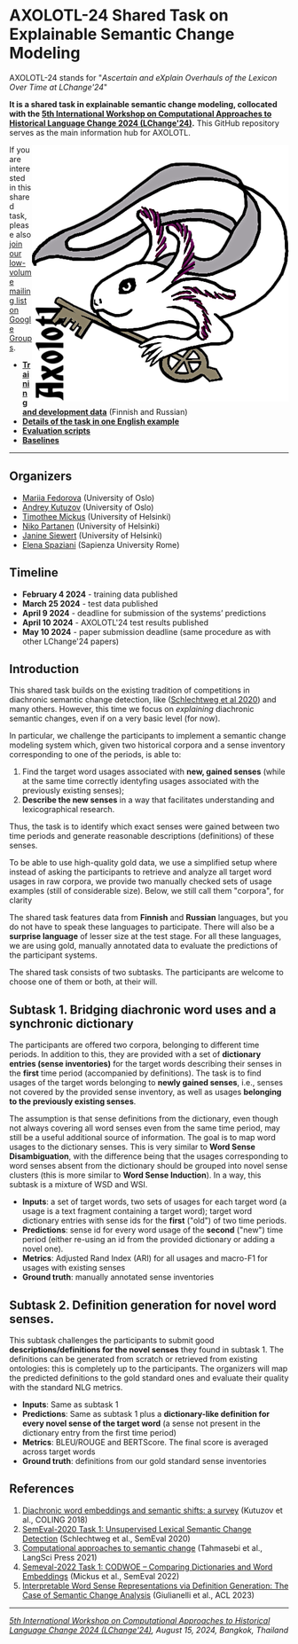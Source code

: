 # AXOLOTL-24 Shared Task on Explainable Semantic Change Modeling

AXOLOTL-24 stands for "_Ascertain and eXplain Overhauls of the Lexicon Over Time at LChange'24_"

**It is a shared task in explainable semantic change modeling, collocated with the 
[5th International Workshop on Computational Approaches to Historical Language Change 2024 (LChange'24)](https://www.changeiskey.org/event/2024-acl-lchange/).**
This GitHub repository serves as the main information hub for AXOLOTL. 

<img align="right" src="axolotl24.png" alt="Axolotl24" title="Axolotl24">

If you are interested in this shared task, please also [join our low-volume mailing list on Google Groups](https://groups.google.com/g/axolotl-24/about).

- **[Training and development data](https://github.com/ltgoslo/axolotl24_shared_task/tree/main/data)** (Finnish and Russian)
- **[Details of the task in one English example](https://github.com/ltgoslo/axolotl24_shared_task/tree/main/example.md)**
- **[Evaluation scripts](https://github.com/ltgoslo/axolotl24_shared_task/tree/main/code/evaluation)**
- **[Baselines](https://github.com/ltgoslo/axolotl24_shared_task/tree/main/code/baselines)**

---

## Organizers
- [Mariia Fedorova](https://www.mn.uio.no/ifi/english/people/aca/mariiaf/) (University of Oslo)
- [Andrey Kutuzov](https://www.mn.uio.no/ifi/english/people/aca/andreku/) (University of Oslo)
- [Timothee Mickus](https://timotheemickus.github.io/) (University of Helsinki)
- [Niko Partanen](https://researchportal.helsinki.fi/en/persons/niko-partanen) (University of Helsinki)
- [Janine Siewert](https://researchportal.helsinki.fi/en/persons/janine-siewert) (University of Helsinki)
- [Elena Spaziani](https://phd.uniroma1.it/web/ELENA-SPAZIANI_nP1755394_EN.aspx) (Sapienza University Rome)

## Timeline
- **February 4 2024** - training data published
- **March 25 2024** - test data published
- **April 9 2024** - deadline for submission of the systems’ predictions
- **April 10 2024** - AXOLOTL'24 test results published
- **May 10 2024** - paper submission deadline (same procedure as with other LChange'24 papers)

## Introduction
This shared task builds on the existing tradition of competitions in diachronic semantic change detection, like ([Schlechtweg et al 2020](https://aclanthology.org/2020.semeval-1.1/)) and many others. 
However, this time we focus on _explaining_ diachronic semantic changes, even if on a very basic level (for now).

In particular, we challenge the participants to implement a semantic change modeling system which, given two historical corpora and a sense inventory corresponding to one of the periods, is able to:
1. Find the target word usages associated with **new, gained senses** (while at the same time correctly identyfing usages associated with the previously existing senses);
2. **Describe the new senses** in a way that facilitates understanding and lexicographical research.

Thus, the task is to  identify which exact senses were gained between two time periods and generate reasonable descriptions (definitions) of these senses.

To be able to use high-quality gold data, we use a simplified setup where instead of asking the participants to retrieve and analyze all target word usages in raw corpora, we provide two manually checked sets of usage examples (still of considerable size). Below, we still call them "corpora", for clarity

The shared task features data from **Finnish** and **Russian** languages, but you do not have to speak these languages to participate. 
There will also  be a **surprise language** of lesser size at the test stage. For all these languages, we are using gold, manually annotated data to evaluate the predictions of the participant systems.

The shared task consists of two subtasks. The participants are welcome to choose one of them or both, at their will.

## Subtask 1. Bridging diachronic word uses and a synchronic dictionary

The participants are offered two corpora, belonging to different time periods. In addition to this, they are provided with a set of **dictionary entries (sense inventories)** for the target words describing their senses in the **first** time period (accompanied by definitions). The task is to find usages of the target words belonging to **newly gained senses**, i.e., senses not covered by the provided sense inventory, as well as usages **belonging to the previously existing senses**.

The assumption is that sense definitions from the dictionary, even though not always covering all word senses even from the same time period, may still be a useful additional source of information. The goal is to map word usages to the dictionary senses. This is very similar to **Word Sense Disambiguation**, with the difference being that the usages corresponding to word senses absent from the dictionary should be grouped into novel sense clusters (this is more similar to **Word Sense Induction**). In a way, this subtask is a mixture of WSD and WSI.


* **Inputs**: a set of target words, two sets of usages for each target word (a usage is a  text fragment containing a target word); target word dictionary entries with sense ids for the **first** ("old") of two time periods.
* **Predictions**: sense id for every word usage of the **second** ("new") time period (either re-using an id from the provided dictionary or adding a novel one). 
* **Metrics**: Adjusted Rand Index (ARI) for all usages and macro-F1 for usages with existing senses
* **Ground truth**: manually annotated sense inventories


## Subtask 2. Definition generation for novel word senses.

This subtask challenges the participants to submit good **descriptions/definitions for the novel senses** they found in subtask 1. The definitions can be generated from scratch or retrieved from existing ontologies: this is completely up to the participants. The organizers will map the predicted definitions to the gold standard ones and evaluate their quality with the standard NLG metrics.

* **Inputs**: Same as subtask 1
* **Predictions**: Same as subtask 1 plus a **dictionary-like definition for every novel sense of the target word** (a sense not present in the dictionary entry from the first time period)
* **Metrics**: BLEU/ROUGE and BERTScore. The final score is averaged across target words
* **Ground truth**: definitions from our gold standard sense inventories

## References
1. [Diachronic word embeddings and semantic shifts: a survey](https://aclanthology.org/C18-1117/) (Kutuzov et al., COLING 2018)
2. [SemEval-2020 Task 1: Unsupervised Lexical Semantic Change Detection](https://aclanthology.org/2020.semeval-1.1/) (Schlechtweg et al., SemEval 2020)
3. [Computational approaches to semantic change](https://zenodo.org/records/5040241) (Tahmasebi et al., LangSci Press 2021)
4. [Semeval-2022 Task 1: CODWOE – Comparing Dictionaries and Word Embeddings](https://aclanthology.org/2022.semeval-1.1/) (Mickus et al., SemEval 2022)
5. [Interpretable Word Sense Representations via Definition Generation: The Case of Semantic Change Analysis](https://aclanthology.org/2023.acl-long.176/) (Giulianelli et al., ACL 2023)

---

_[5th International Workshop on Computational Approaches to Historical Language Change 2024 (LChange'24)](https://www.changeiskey.org/event/2024-acl-lchange/), August 15, 2024, Bangkok, Thailand_
